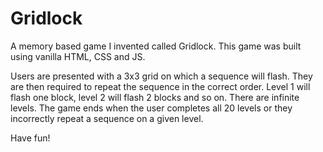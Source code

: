 # Gridlock
A memory based game I invented called Gridlock. This game was built using vanilla HTML, CSS and JS.

Users are presented with a 3x3 grid on which a sequence will flash. They are then required to repeat the sequence in the correct order.
Level 1 will flash one block, level 2 will flash 2 blocks and so on. There are infinite levels. The game ends when the user completes all 20 levels or they incorrectly repeat a sequence on a given level.

Have fun!
